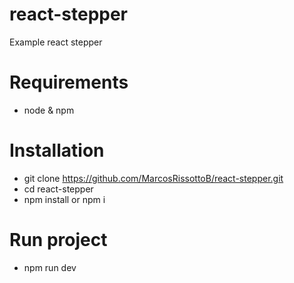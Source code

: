 # react-stepper
Example react stepper
  
# Requirements
  * node & npm

# Installation
  * git clone https://github.com/MarcosRissottoB/react-stepper.git
  * cd react-stepper
  * npm install or npm i
  
# Run project
  * npm run dev
